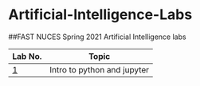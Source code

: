 # Artificial-Intelligence-Labs
##FAST NUCES Spring 2021 Artificial Intelligence labs

| Lab No. | Topic |
| ------- | ----- |
| [1][lab1] |Intro to python and jupyter|


[lab1]:https://github.com/ghostoverflow/
